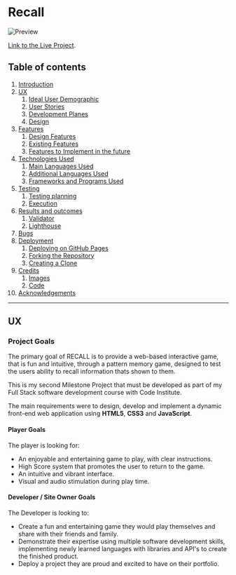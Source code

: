 # Recall

![Preview](assets/readme-assets/??????.png)

[Link to the Live Project](https://samburgess93.github.io/????/).

## Table of contents
1. [Introduction](#introduction)
2. [UX](#ux)
    1. [Ideal User Demographic](#ideal-user-demographic)
    2. [User Stories](#user-stories)
    3. [Development Planes](#development-planes)
    4. [Design](#design)
3. [Features](#features)
    1. [Design Features](#design-features) 
    2. [Existing Features](#existing-features)
    3. [Features to Implement in the future](#features-to-implement-in-the-future)
4. [Technologies Used](#technologies-used)
     1. [Main Languages Used](#main-languages-used)
     2. [Additional Languages Used](#additional-languages-used)
     3. [Frameworks and Programs Used](#frameworks-and-programs-used)
5. [Testing](#testing)
     1. [Testing planning](#testing-planning)
     2. [Execution](#execution)
6. [Results and outcomes](#results-and-outcomes)
     1. [Validator](#validator)
     2. [Lighthouse](#lighthouse)
7. [Bugs](#bugs)
8. [Deployment](#deployment)
     1. [Deploying on GitHub Pages](#deploying-on-github-pages)
     2. [Forking the Repository](#forking-the-repository)
     3. [Creating a Clone](#creating-a-clone)
9. [Credits](#credits)
     1. [Images](#images)
     2. [Code](#code)
10. [Acknowledgements](#acknowledgements)
***

## UX 
### Project Goals
The primary goal of RECALL is to provide a web-based interactive game, that is fun and intuitive, through a pattern memory game, designed to test the users ability to recall information thats shown to them.
 
This is my second Milestone Project that must be developed as part of my Full Stack software development course with Code Institute.

The main requirements were to design, develop and implement a dynamic front-end web application using **HTML5**, **CSS3** and **JavaScript**.

#### Player Goals
The player is looking for:
- An enjoyable and entertaining game to play, with clear instructions.
- High Score system that promotes the user to return to the game. 
- An intuitive and vibrant interface. 
- Visual and audio stimulation during play time.

#### Developer / Site Owner Goals
The Developer is looking to:
- Create a fun and entertaining game they would play themselves and share with their friends and family.
- Demonstrate their expertise using multiple software development skills, implementing newly learned languages with libraries and API's to create the finished product.
- Deploy a project they are proud and excited to have on their portfolio.

